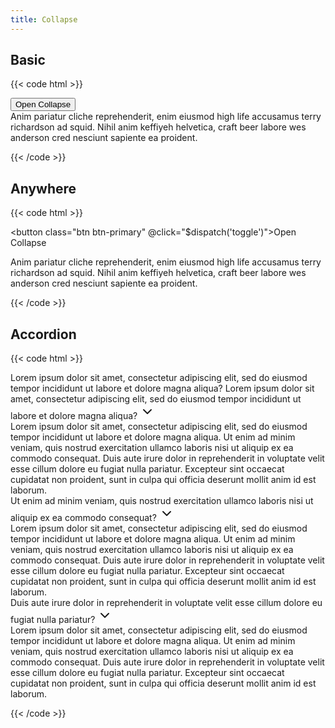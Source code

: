 ```yaml
---
title: Collapse
---
```


## Basic

{{< code html >}}

<div x-data="collapse()">
  <button class="btn btn-primary" aria-controls="basicCollapse" aria-expanded="false" x-spread="trigger">Open Collapse</button>
  <div class="card card-body mt-2" id="basicCollapse" x-spread="collapse" x-cloak>Anim pariatur cliche reprehenderit, enim eiusmod high life accusamus terry richardson ad squid. Nihil anim keffiyeh helvetica, craft beer labore wes anderson cred nesciunt sapiente ea proident.</div>
</div>

{{< /code >}}

## Anywhere

{{< code html >}}

<button class="btn btn-primary" @click="$dispatch('toggle')">Open Collapse</button>

<div x-data="collapse()">
  <div class="card card-body mt-2" id="basicCollapse" x-spread="collapse" x-cloak x-on:toggle.window="open = !open">Anim pariatur cliche reprehenderit, enim eiusmod high life accusamus terry richardson ad squid. Nihil anim keffiyeh helvetica, craft beer labore wes anderson cred nesciunt sapiente ea proident.</div>
</div>

{{< /code >}}

## Accordion

{{< code html >}}

<div class="divide-y divide-gray-200">

  <div x-data="collapse()">
    <div x-spread="trigger" class="p-3 flex justify-between items-center" role="button" aria-controls="basicAccordion1" aria-expanded="false">
      Lorem ipsum dolor sit amet, consectetur adipiscing elit, sed do eiusmod tempor incididunt ut labore et dolore magna aliqua? Lorem ipsum dolor sit amet, consectetur adipiscing elit, sed do eiusmod tempor incididunt ut labore et dolore magna aliqua?
      <svg :class="{ 'rotate-180': open }" class="transition transform h-4 w-4 flex-none" xmlns="http://www.w3.org/2000/svg" width="24" height="24" viewBox="0 0 24 24" fill="none" stroke="currentColor" stroke-width="2" stroke-linecap="round" stroke-linejoin="round"><polyline points="6 9 12 15 18 9"></polyline></svg>
    </div>
    <div x-spread="collapse" x-cloak class="px-3 pb-3" id="basicAccordion1">Lorem ipsum dolor sit amet, consectetur adipiscing elit, sed do eiusmod tempor incididunt ut labore et dolore magna aliqua. Ut enim ad minim veniam, quis nostrud exercitation ullamco laboris nisi ut aliquip ex ea commodo consequat. Duis aute irure dolor in reprehenderit in voluptate velit esse cillum dolore eu fugiat nulla pariatur. Excepteur sint occaecat cupidatat non proident, sunt in culpa qui officia deserunt mollit anim id est laborum.</div>
  </div>

  <div x-data="collapse()">
    <div x-spread="trigger" class="p-3 flex justify-between items-center" role="button" aria-controls="basicAccordion2" aria-expanded="false">
      Ut enim ad minim veniam, quis nostrud exercitation ullamco laboris nisi ut aliquip ex ea commodo consequat?
      <svg :class="{ 'rotate-180': open }" class="transition transform h-4 w-4 flex-none" xmlns="http://www.w3.org/2000/svg" width="24" height="24" viewBox="0 0 24 24" fill="none" stroke="currentColor" stroke-width="2" stroke-linecap="round" stroke-linejoin="round"><polyline points="6 9 12 15 18 9"></polyline></svg>
    </div>
    <div x-spread="collapse" x-cloak class="px-3 pb-3" id="basicAccordion2">Lorem ipsum dolor sit amet, consectetur adipiscing elit, sed do eiusmod tempor incididunt ut labore et dolore magna aliqua. Ut enim ad minim veniam, quis nostrud exercitation ullamco laboris nisi ut aliquip ex ea commodo consequat. Duis aute irure dolor in reprehenderit in voluptate velit esse cillum dolore eu fugiat nulla pariatur. Excepteur sint occaecat cupidatat non proident, sunt in culpa qui officia deserunt mollit anim id est laborum.</div>
  </div>

  <div x-data="collapse()">
    <div x-spread="trigger" class="p-3 flex justify-between items-center" role="button" aria-controls="basicAccordion3" aria-expanded="false">
      Duis aute irure dolor in reprehenderit in voluptate velit esse cillum dolore eu fugiat nulla pariatur?
      <svg :class="{ 'rotate-180': open }" class="transition transform h-4 w-4 flex-none" xmlns="http://www.w3.org/2000/svg" width="24" height="24" viewBox="0 0 24 24" fill="none" stroke="currentColor" stroke-width="2" stroke-linecap="round" stroke-linejoin="round"><polyline points="6 9 12 15 18 9"></polyline></svg>
    </div>
    <div x-spread="collapse" x-cloak class="px-3 pb-3" id="basicAccordion3">Lorem ipsum dolor sit amet, consectetur adipiscing elit, sed do eiusmod tempor incididunt ut labore et dolore magna aliqua. Ut enim ad minim veniam, quis nostrud exercitation ullamco laboris nisi ut aliquip ex ea commodo consequat. Duis aute irure dolor in reprehenderit in voluptate velit esse cillum dolore eu fugiat nulla pariatur. Excepteur sint occaecat cupidatat non proident, sunt in culpa qui officia deserunt mollit anim id est laborum.</div>
  </div>

</div>

{{< /code >}}
